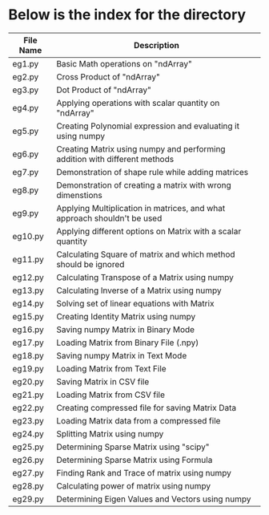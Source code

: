 <h1>Below is the index for the directory</h1>
<table>
  <thead>
    <tr>
      <th>File Name</th>
      <th>Description</th>
    </tr>
  </thead>
  <tbody>
    <tr>
      <td>eg1.py</td>
      <td>Basic Math operations on "ndArray"</td>
    </tr>
    <tr>
      <td>eg2.py</td>
      <td>Cross Product of "ndArray"</td>
    </tr>
    <tr>
      <td>eg3.py</td>
      <td>Dot Product of "ndArray"</td>
    </tr>
    <tr>
      <td>eg4.py</td>
      <td>Applying operations with scalar quantity on "ndArray"</td>
    </tr>
    <tr>
      <td>eg5.py</td>
      <td>Creating Polynomial expression and evaluating it using numpy</td>
    </tr>
    <tr>
      <td>eg6.py</td>
      <td>Creating Matrix using numpy and performing addition with different methods</td>
    </tr>
    <tr>
      <td>eg7.py</td>
      <td>Demonstration of shape rule while adding matrices</td>
    </tr>
    <tr>
      <td>eg8.py</td>
      <td>Demonstration of creating a matrix with wrong dimenstions</td>
    </tr>
    <tr>
      <td>eg9.py</td>
      <td>Applying Multiplication in matrices, and what approach shouldn't be used</td>
    </tr>
    <tr>
      <td>eg10.py</td>
      <td>Applying different options on Matrix with a scalar quantity</td>
    </tr>
    <tr>
      <td>eg11.py</td>
      <td>Calculating Square of matrix and which method should be ignored</td>
    </tr>
    <tr>
      <td>eg12.py</td>
      <td>Calculating Transpose of a Matrix using numpy</td>
    </tr>
    <tr>
      <td>eg13.py</td>
      <td>Calculating Inverse of a Matrix using numpy</td>
    </tr>
    <tr>
      <td>eg14.py</td>
      <td>Solving set of linear equations with Matrix</td>
    </tr>
    <tr>
      <td>eg15.py</td>
      <td>Creating Identity Matrix using numpy</td>
    </tr>
    <tr>
      <td>eg16.py</td>
      <td>Saving numpy Matrix in Binary Mode</td>
    </tr>
    <tr>
      <td>eg17.py</td>
      <td>Loading Matrix from Binary File (.npy)</td>
    </tr>
    <tr>
      <td>eg18.py</td>
      <td>Saving numpy Matrix in Text Mode</td>
    </tr>
    <tr>
      <td>eg19.py</td>
      <td>Loading Matrix from Text File</td>
    </tr>
    <tr>
      <td>eg20.py</td>
      <td>Saving Matrix in CSV file</td>
    </tr>
    <tr>
      <td>eg21.py</td>
      <td>Loading Matrix from CSV file</td>
    </tr>
    <tr>
      <td>eg22.py</td>
      <td>Creating compressed file for saving Matrix Data</td>
    </tr>
    <tr>
      <td>eg23.py</td>
      <td>Loading Matrix data from a compressed file</td>
    </tr>
    <tr>
      <td>eg24.py</td>
      <td>Splitting Matrix using numpy</td>
    </tr>
    <tr>
      <td>eg25.py</td>
      <td>Determining Sparse Matrix using "scipy"</td>
    </tr>
    <tr>
      <td>eg26.py</td>
      <td>Determining Sparse Matrix using Formula</td>
    </tr>
    <tr>
      <td>eg27.py</td>
      <td>Finding Rank and Trace of matrix using numpy</td>
    </tr>
    <tr>
      <td>eg28.py</td>
      <td>Calculating power of matrix using numpy</td>
    </tr>
    <tr>
      <td>eg29.py</td>
      <td>Determining Eigen Values and Vectors using numpy</td>
    </tr>
  </tbody>
</table>
